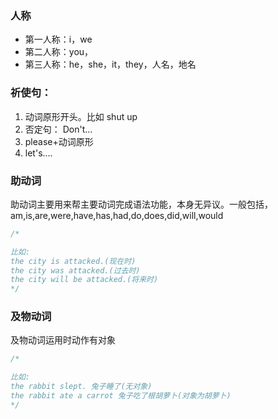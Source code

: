 ### 人称

- 第一人称：i，we
- 第二人称：you，
- 第三人称：he，she，it，they，人名，地名

### 祈使句：

1. 动词原形开头。比如 shut up
2. 否定句： Don't...
3. please+动词原形
4. let's....

### 助动词

助动词主要用来帮主要动词完成语法功能，本身无异议。一般包括，am,is,are,were,have,has,had,do,does,did,will,would

```js
/* 

比如:
the city is attacked.(现在时)
the city was attacked.(过去时)
the city will be attacked.(将来时)
*/
```

### 及物动词

及物动词运用时动作有对象

```js
/* 

比如:
the rabbit slept. 兔子睡了(无对象)
the rabbit ate a carrot 兔子吃了根胡萝卜(对象为胡萝卜)
*/
```
